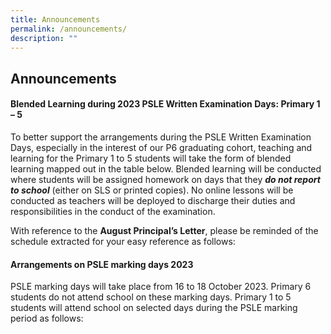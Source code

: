 ```yaml
---
title: Announcements
permalink: /announcements/
description: ""
---
```

## Announcements

#### **Blended Learning during 2023 PSLE Written Examination Days: Primary 1 – 5**


To better support the arrangements during the PSLE Written Examination Days, especially in the interest of our P6 graduating cohort, teaching and learning for the Primary 1 to 5 students will take the form of blended learning mapped out in the table below. Blended learning will be conducted where students will be assigned homework on days that they ***do not report to school*** (either on SLS or printed copies). No online lessons will be conducted as teachers will be deployed to discharge their duties and responsibilities in the conduct of the examination.

With reference to the **August Principal’s Letter**, please be reminded of the schedule extracted for your easy reference as follows:


#### Arrangements on PSLE marking days 2023

PSLE marking days will take place from 16 to 18 October 2023. Primary 6 students do not attend school on these marking days. Primary 1 to 5 students will attend school on selected days during the PSLE marking period as follows:




